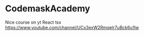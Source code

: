 # CodemaskAcademy
Nice course on yt React tsx
https://www.youtube.com/channel/UCx3exW2Rmqelr7uBck6u1lw
